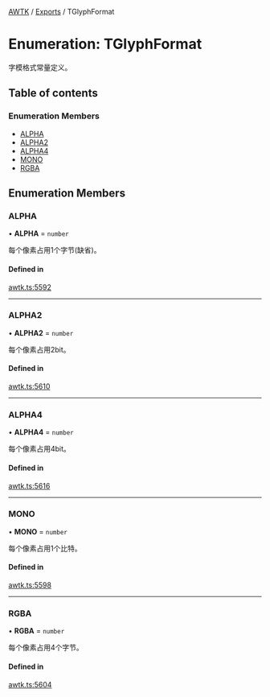 [AWTK](../README.md) / [Exports](../modules.md) / TGlyphFormat

# Enumeration: TGlyphFormat

字模格式常量定义。

## Table of contents

### Enumeration Members

- [ALPHA](TGlyphFormat.md#alpha)
- [ALPHA2](TGlyphFormat.md#alpha2)
- [ALPHA4](TGlyphFormat.md#alpha4)
- [MONO](TGlyphFormat.md#mono)
- [RGBA](TGlyphFormat.md#rgba)

## Enumeration Members

### ALPHA

• **ALPHA** = `number`

每个像素占用1个字节(缺省)。

#### Defined in

[awtk.ts:5592](https://github.com/zlgopen/awtk-binding/blob/25012c6/tools/code_gen/js/output/awtk.ts#L5592)

___

### ALPHA2

• **ALPHA2** = `number`

每个像素占用2bit。

#### Defined in

[awtk.ts:5610](https://github.com/zlgopen/awtk-binding/blob/25012c6/tools/code_gen/js/output/awtk.ts#L5610)

___

### ALPHA4

• **ALPHA4** = `number`

每个像素占用4bit。

#### Defined in

[awtk.ts:5616](https://github.com/zlgopen/awtk-binding/blob/25012c6/tools/code_gen/js/output/awtk.ts#L5616)

___

### MONO

• **MONO** = `number`

每个像素占用1个比特。

#### Defined in

[awtk.ts:5598](https://github.com/zlgopen/awtk-binding/blob/25012c6/tools/code_gen/js/output/awtk.ts#L5598)

___

### RGBA

• **RGBA** = `number`

每个像素占用4个字节。

#### Defined in

[awtk.ts:5604](https://github.com/zlgopen/awtk-binding/blob/25012c6/tools/code_gen/js/output/awtk.ts#L5604)
